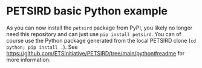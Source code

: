 # PETSIRD basic Python example

As you can now install the `petsird` package from PyPI, you likely no longer
need this repository and can just use `pip install petsird`.
You can of course use the Python package generated from the local PETSIRD
clone (`cd python; pip install .`). See
https://github.com/ETSInitiative/PETSIRD/tree/main/python#readme
for more information.
